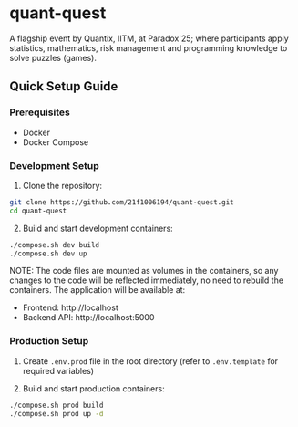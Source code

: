 # quant-quest
A flagship event by Quantix, IITM, at Paradox'25; where participants apply statistics, mathematics, risk management and programming knowledge to solve puzzles (games).

## Quick Setup Guide

### Prerequisites
- Docker
- Docker Compose

### Development Setup
1. Clone the repository:
```bash
git clone https://github.com/21f1006194/quant-quest.git
cd quant-quest
```

2. Build and start development containers:
```bash
./compose.sh dev build
./compose.sh dev up
```

NOTE: The code files are mounted as volumes in the containers, so any changes to the code will be reflected immediately, no need to rebuild the containers.
The application will be available at:
- Frontend: http://localhost
- Backend API: http://localhost:5000

### Production Setup
1. Create `.env.prod` file in the root directory (refer to `.env.template` for required variables)

2. Build and start production containers:
```bash
./compose.sh prod build
./compose.sh prod up -d
```
